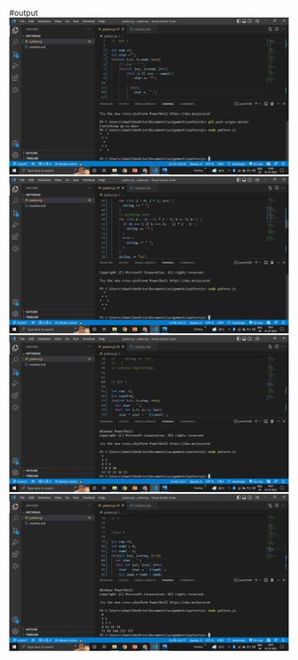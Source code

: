 #output
<img src="ss1.png" alt="image">
<img src="ss2.png" alt="image">
<img src="ss3.png" alt="image">
<img src="ss4.png" alt="image">